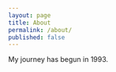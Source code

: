 ```yaml
---
layout: page
title: About
permalink: /about/
published: false
---
```

My journey has begun in 1993. 




